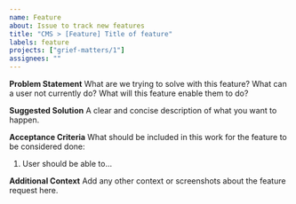 ```yaml
---
name: Feature
about: Issue to track new features
title: "CMS > [Feature] Title of feature"
labels: feature
projects: ["grief-matters/1"]
assignees: ""
---
```


**Problem Statement**
What are we trying to solve with this feature? What can a user not currently do? What will this feature enable them to do?

**Suggested Solution**
A clear and concise description of what you want to happen.

**Acceptance Criteria**
What should be included in this work for the feature to be considered done:

1. User should be able to...

**Additional Context**
Add any other context or screenshots about the feature request here.
